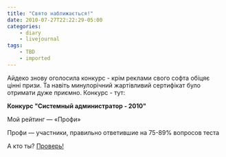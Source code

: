 ```yaml
---
title: "Свято наближається!"
date: 2010-07-27T22:22:29-05:00
categories:
    - diary
    - livejournal
tags:
    - TBD
    - imported
---
```


Айдеко знову оголосила конкурс - крім реклами свого софта обіцяє цінні призи. Та навіть минулорічний жартівливий сертифікат було отримати дуже приємно. Конкурс - тут:

**Конкурс "Системный администратор - 2010"**

Мой рейтинг — «Профи»

Профи — участники, правильно ответившие на 75-89% вопросов теста

А кто ты? [Проверь!](http://admin2010.ru)